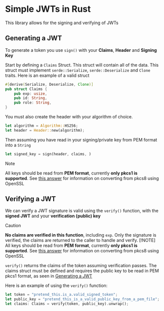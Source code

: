 # Simple JWTs in Rust

This library allows for the signing and verifying of JWTs

## Generating a JWT

To generate a token you use `sign()` with your **Claims**, **Header** and **Signing Key**

Start by defining a `Claims` Struct. This struct will contain all of the data.
This struct must implement `serde::Serialize`, `serde::Deserialize` and `Clone` traits. Here is an example of a valid struct

```rust
#[derive(Serialize, Deserialize, Clone)]
pub struct Claims {
    pub exp: usize,
    pub id: String,
    pub role: String,
}
```

You must also create the header with your algorithm of choice.

```rust
let algorithm = Algorithm::HS256;
let header = Header::new(algorithm);
```

Then assuming you have read in your signing/private key from PEM format into a `String`

```rust
let signed_key = sign(header, claims, )
```

> [!NOTE]
> All keys should be read from **PEM format**, currently **only pkcs1 is supported**. See [this answer](https://stackoverflow.com/a/74575318/) for information on converting from pkcs8 using OpenSSL

## Verifying a JWT

We can verify a JWT signature is valid using the `verify()` function, with the **signed JWT** and your **verification (public) key**

> [!CAUTION]
> **No claims are verified in this function**, including `exp`. Only the signature is verified, the claims are returned to the caller to handle and verify.
> [!NOTE]
> All keys should be read from **PEM format**, currently **only pkcs1 is supported**. See [this answer](https://stackoverflow.com/a/74575318/) for information on converting from pkcs8 using OpenSSL

`verify()` returns the claims of the token assuming verification passes. The claims struct must be defined and requires the public key to be read in PEM pkcs1 format, as seen in [Generating a JWT](README.md/Generating-a-JWT)

Here is an example of using the `verify()` function:

```rust
let token = "pretend_this.is_a.valid_signed_token";
let public_key = "pretend_this_is_a_valid_public_key_from_a_pem_file";
let claims: Claims = verify(token, public_key).unwrap();
```
